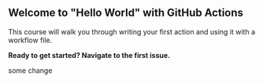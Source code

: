 ## Welcome to "Hello World" with GitHub Actions

This course will walk you through writing your first action and using it with a workflow file. 

**Ready to get started? Navigate to the first issue.**

some change